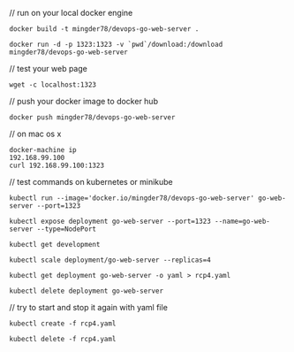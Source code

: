 // run on your local docker engine
```
docker build -t mingder78/devops-go-web-server .
```
```
docker run -d -p 1323:1323 -v `pwd`/download:/download mingder78/devops-go-web-server
```
// test your web page
```
wget -c localhost:1323
```
// push your docker image to docker hub
```
docker push mingder78/devops-go-web-server
```
// on mac os x
```
docker-machine ip
192.168.99.100
curl 192.168.99.100:1323
```
// test commands on kubernetes or minikube
```
kubectl run --image='docker.io/mingder78/devops-go-web-server' go-web-server --port=1323
 
kubectl expose deployment go-web-server --port=1323 --name=go-web-server --type=NodePort
 
kubectl get development
 
kubectl scale deployment/go-web-server --replicas=4
 
kubectl get deployment go-web-server -o yaml > rcp4.yaml
 
kubectl delete deployment go-web-server
```
// try to start and stop it again with yaml file
```
kubectl create -f rcp4.yaml

kubectl delete -f rcp4.yaml
```

